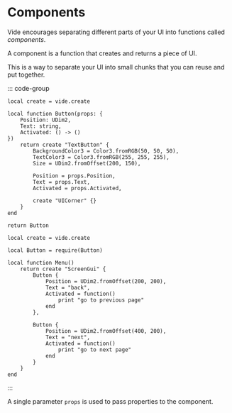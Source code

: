 # Components

Vide encourages separating different parts of your UI into functions called
*components*.

A component is a function that creates and returns a piece of UI.

This is a way to separate your UI into small chunks that you can reuse and put
together.

::: code-group

```luau [Button.luau]
local create = vide.create

local function Button(props: {
    Position: UDim2,
    Text: string,
    Activated: () -> ()
})
    return create "TextButton" {
        BackgroundColor3 = Color3.fromRGB(50, 50, 50),
        TextColor3 = Color3.fromRGB(255, 255, 255),
        Size = UDim2.fromOffset(200, 150),

        Position = props.Position,
        Text = props.Text,
        Activated = props.Activated,

        create "UICorner" {}
    }
end

return Button
```

```luau [Menu.luau]
local create = vide.create

local Button = require(Button)

local function Menu()
    return create "ScreenGui" {
        Button {
            Position = UDim2.fromOffset(200, 200),
            Text = "back",
            Activated = function()
                print "go to previous page"
            end
        },

        Button {
            Position = UDim2.fromOffset(400, 200),
            Text = "next",
            Activated = function()
                print "go to next page"
            end
        }
    }
end
```

:::

A single parameter `props` is used to pass properties to the component.
